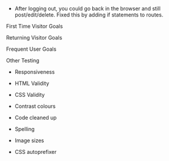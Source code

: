- After logging out, you could go back in the browser and still post/edit/delete. Fixed this by adding if statements to routes.

First Time Visitor Goals

Returning Visitor Goals

Frequent User Goals

Other Testing

- Responsiveness

- HTML Validity

- CSS Validity

- Contrast colours

- Code cleaned up

- Spelling

- Image sizes

- CSS autoprefixer